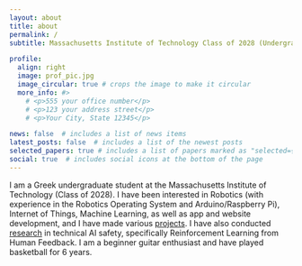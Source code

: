 ```yaml
---
layout: about
title: about
permalink: /
subtitle: Massachusetts Institute of Technology Class of 2028 (Undergraduate) & Internet of Things, Robotics, Software, and AI developer.

profile:
  align: right
  image: prof_pic.jpg
  image_circular: true # crops the image to make it circular
  more_info: #>
    # <p>555 your office number</p>
    # <p>123 your address street</p>
    # <p>Your City, State 12345</p>

news: false  # includes a list of news items
latest_posts: false  # includes a list of the newest posts
selected_papers: true # includes a list of papers marked as "selected={true}"
social: true  # includes social icons at the bottom of the page
---
```


I am a Greek undergraduate student at the Massachusetts Institute of Technology (Class of 2028). I have been interested in Robotics (with experience in the Robotics Operating System and Arduino/Raspberry Pi), Internet of Things, Machine Learning, as well as app and website development, and I have made various [projects](https://github.com/pliam1105). I have also conducted [research](https://arxiv.org/abs/2311.12004) in technical AI safety, specifically Reinforcement Learning from Human Feedback. I am a beginner guitar enthusiast and have played basketball for 6 years.